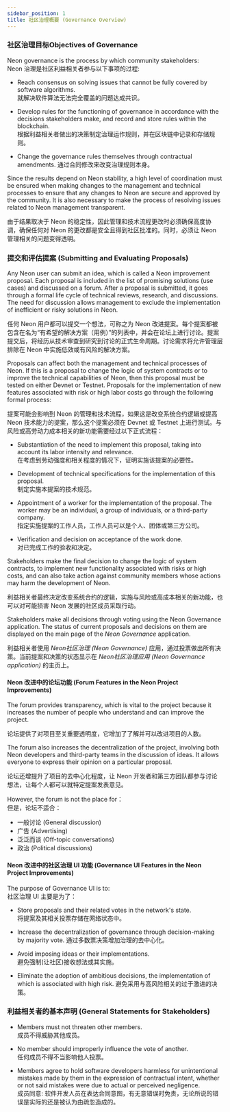 ```yaml
---
sidebar_position: 1
title: 社区治理概要 (Governance Overview)
---
```


### 社区治理目标Objectives of Governance
Neon governance is the process by which community stakeholders:  
Neon 治理是社区利益相关者参与以下事项的过程:  

- Reach consensus on solving issues that cannot be fully covered by software algorithms.  
   就解决软件算法无法完全覆盖的问题达成共识。  

- Develop rules for the functioning of governance in accordance with the decisions stakeholders make, and record and store rules within the blockchain.  
   根据利益相关者做出的决策制定治理运作规则，并在区块链中记录和存储规则。  

- Change the governance rules themselves through contractual amendments.
   通过合同修改来改变治理规则本身。  

Since the results depend on Neon stability, a high level of coordination must be ensured when making changes to the management and technical processes to ensure that any changes to Neon are secure and approved by the community. It is also necessary to make the process of resolving issues related to Neon management transparent.

由于结果取决于 Neon 的稳定性，因此管理和技术流程更改时必须确保高度协调，确保任何对 Neon 的更改都是安全且得到社区批准的。同时，必须让 Neon 管理相关的问题变得透明。

### 提交和评估提案 (Submitting and Evaluating Proposals)

Any Neon user can submit an idea, which is called a Neon improvement proposal. Each proposal is included in the list of promising solutions (use cases) and discussed on a forum. After a proposal is submitted, it goes through a formal life cycle of technical reviews, research, and discussions. The need for discussion allows management to exclude the implementation of inefficient or risky solutions in Neon.

任何 Neon 用户都可以提交一个想法，可称之为 Neon 改进提案。每个提案都被包含在名为“有希望的解决方案（用例）”的列表中，并会在论坛上进行讨论。提案提交后，将经历从技术审查到研究到讨论的正式生命周期。讨论需求将允许管理层排除在 Neon 中实施低效或有风险的解决方案。

Proposals can affect both the management and technical processes of Neon. If this is a proposal to change the logic of system contracts or to improve the technical capabilities of Neon, then this proposal must be tested on either Devnet or Testnet. Proposals for the implementation of new features associated with risk or high labor costs go through the following formal process:

提案可能会影响到 Neon 的管理和技术流程，如果这是改变系统合约逻辑或提高 Neon 技术能力的提案，那么这个提案必须在 Devnet 或 Testnet 上进行测试。与风险或高劳动力成本相关的新功能需要经过以下正式流程：

- Substantiation of the need to implement this proposal, taking into account its labor intensity and relevance.  
   在考虑到劳动强度和相关程度的情况下，证明实施该提案的必要性。

- Development of technical specifications for the implementation of this proposal.  
   制定实施本提案的技术规范。

- Appointment of a worker for the implementation of the proposal. The worker may be an individual, a group of individuals, or a third-party company.  
   指定实施提案的工作人员，工作人员可以是个人、团体或第三方公司。

- Verification and decision on acceptance of the work done.  
   对已完成工作的验收和决定。

Stakeholders make the final decision to change the logic of system contracts, to implement new functionality associated with risks or high costs, and can also take action against community members whose actions may harm the development of Neon.

利益相关者最终决定改变系统合约的逻辑，实施与风险或高成本相关的新功能，也可以对可能损害 Neon 发展的社区成员采取行动。

Stakeholders make all decisions through voting using the Neon Governance application. The status of current proposals and decisions on them are displayed on the main page of the _Neon Governance_ application.

利益相关者使用 _Neon社区治理 (Neon Governance)_ 应用，通过投票做出所有决策。当前提案和决策的状态显示在 _Neon社区治理应用 (Neon Governance application)_ 的主页上。

#### Neon 改进中的论坛功能  (Forum Features in the Neon Project Improvements)

The forum provides transparency, which is vital to the project because it increases the number of people who understand and can improve the project.

论坛提供了对项目至关重要透明度，它增加了了解并可以改进项目的人数。

The forum also increases the decentralization of the project, involving both Neon developers and third-party teams in the discussion of ideas. It allows everyone to express their opinion on a particular proposal.

论坛还增提升了项目的去中心化程度，让 Neon 开发者和第三方团队都参与讨论想法，让每个人都可以就特定提案发表意见。

However, the forum is not the place for：  
但是，论坛不适合：

- 一般讨论 (General discussion)
- 广告 (Advertising)
- 泛泛而谈 (Off-topic conversations)
- 政治 (Political discussions)

#### Neon 改进中的社区治理 UI 功能 (Governance UI Features in the Neon Project Improvements)

The purpose of Governance UI is to:  
社区治理 UI 主要是为了：

- Store proposals and their related votes in the network's state.  
   将提案及其相关投票存储在网络状态中。

- Increase the decentralization of governance through decision-making by majority vote.
   通过多数票决策增加治理的去中心化。

- Avoid imposing ideas or their implementations.  
   避免强制(让社区)接收想法或其实施。

- Eliminate the adoption of ambitious decisions, the implementation of which is associated with high risk.
   避免采用与高风险相关的过于激进的决策。

### 利益相关者的基本声明 (General Statements for Stakeholders)

- Members must not threaten other members.  
   成员不得威胁其他成员。

- No member should improperly influence the vote of another.  
   任何成员不得不当影响他人投票。

- Members agree to hold software developers harmless for unintentional mistakes made by them in the expression of contractual intent, whether or not said mistakes were due to actual or perceived negligence.  
   成员同意: 软件开发人员在表达合同意图，有无意错误时免责，无论所说的错误是实际的还是被认为由疏忽造成的。